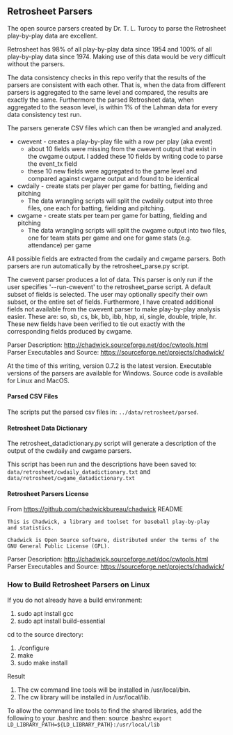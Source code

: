 ## Retrosheet Parsers

The open source parsers created by Dr. T. L. Turocy to parse the Retrosheet play-by-play data are excellent.   

Retrosheet has 98% of all play-by-play data since 1954 and 100% of all play-by-play data since 1974.  Making use of this data would be very difficult without the parsers.

The data consistency checks in this repo verify that the results of the parsers are consistent with each other.  That is, when the data from different parsers is aggregated to the same level and compared, the results are exactly the same.  Furthermore the parsed Retrosheet data, when aggregated to the season level, is within 1% of the Lahman data for every data consistency test run.

The parsers generate CSV files which can then be wrangled and analyzed.

* cwevent - creates a play-by-play file with a row per play (aka event)
  * about 10 fields were missing from the cwevent output that exist in the cwgame output.  I added these 10 fields by writing code to parse the event_tx field
  * these 10 new fields were aggregated to the game level and compared against cwgame output and found to be identical
* cwdaily - create stats per player per game for batting, fielding and pitching
  * The data wrangling scripts will split the cwdaily output into three files, one each for batting, fielding and pitching.
* cwgame - create stats per team per game for batting, fielding and pitching
  * The data wrangling scripts will split the cwgame output into two files, one for team stats per game and one for game stats (e.g. attendance) per game

All possible fields are extracted from the cwdaily and cwgame parsers.  Both parsers are run automatically by the retrosheet_parse.py script. 

The cwevent parser produces a lot of data.  This parser is only run if the user specifies '--run-cwevent' to the retrosheet_parse script.  A default subset of fields is selected.  The user may optionally specify their own subset, or the entire set of fields.  Furthermore, I have created additional fields not available from the cwevent parser to make play-by-play analysis easier.  These are: so, sb, cs, bk, bb, ibb, hbp, xi, single, double, triple, hr.  These new fields have been verified to tie out exactly with the corresponding fields produced by cwgame.

Parser Description: http://chadwick.sourceforge.net/doc/cwtools.html  
Parser Executables and Source: https://sourceforge.net/projects/chadwick/   

At the time of this writing, version 0.7.2 is the latest version.  Executable versions of the parsers are available for Windows.  Source code is available for Linux and MacOS.

#### Parsed CSV Files

The scripts put the parsed csv files in:  `../data/retrosheet/parsed`.

#### Retrosheet Data Dictionary

The retrosheet_datadictionary.py script will generate a description of the output of the cwdaily and cwgame parsers.

This script has been run and the descriptions have been saved to:  `data/retrosheet/cwdaily_datadictionary.txt` and `data/retrosheet/cwgame_datadictionary.txt`

#### Retrosheet Parsers License

From https://github.com/chadwickbureau/chadwick README

```
This is Chadwick, a library and toolset for baseball play-by-play
and statistics.

Chadwick is Open Source software, distributed under the terms of the 
GNU General Public License (GPL).
```

Parser Description: http://chadwick.sourceforge.net/doc/cwtools.html  
Parser Executables and Source: https://sourceforge.net/projects/chadwick/  

### How to Build Retrosheet Parsers on Linux

If you do not already have a build environment:

1. sudo apt install gcc
2. sudo apt install build-essential

cd to the source directory:

1. ./configure
2. make
3. sudo make install

Result

1. The cw command line tools will be installed in /usr/local/bin.
2. The cw library will be installed in /usr/local/lib.

To allow the command line tools to find the shared libraries, add the following to your .bashrc and then: source .bashrc
`export LD_LIBRARY_PATH=${LD_LIBRARY_PATH}:/usr/local/lib`